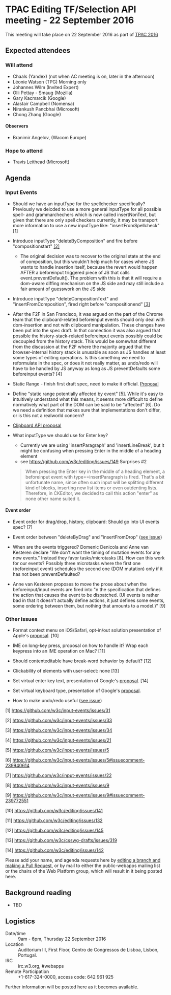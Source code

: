 # TPAC Editing TF/Selection API meeting - 22 September 2016

This meeting will take place on 22 September 2016 as part of [TPAC 2016](https://www.w3.org/2016/09/TPAC/)

## Expected attendees

### Will attend

* Chaals (Yandex) (not when AC meeting is on, later in the afternoon)
* Léonie Watson (TPG) Morning only
* Johannes Wilm (Invited Expert)
* Olli Pettay - Smaug (Mozilla)
* Gary Kacmarcik (Google)
* Alastair Campbell (Nomensa)
* Nirankush Pancbhai (Microsoft)
* Chong Zhang (Google)


#### Observers
* Branimir Angelov,  (Wacom Europe)

### Hope to attend

* Travis Leithead (Microsoft)

## Agenda

### Input Events

* Should we have an inputType for the spellchecker specifically? Previously we deicded to use a more general inputType for all possible spell- and grammarchechers which is now called insertNonText, but given that there are only spell checkers currently, it may be transport more information to use a new inputType like: "insertFromSpellcheck" [1]

* Introduce inputType "deleteByComposition" and fire before "compositionstart" [[2]](https://github.com/w3c/input-events/issues/33)
  * The original decision was to recover to the original state at the end of composition, but this wouldn't help much for cases where JS wants to handle insertion itself, because the revert would happen AFTER a beforeinput triggered piece of JS that calls event.preventDefault(). The problem with this is that it will require a dom-aware diffing mechanism on the JS side and may still include a fair amount of guesswork on the JS side

* Introduce inputType "deleteCompositionText" and "insertFromComposition", fired right before "compositionend" [[3]](https://github.com/w3c/input-events/issues/34)

* After the F2F in San Francisco, it was argued on the part of the Chrome team that the clipboard-related beforeinput events should only deal with dom-insertion and not with clipboard manipulation. These changes have been put into the spec draft. In that connection it was also argued that possible the history-stack-related beforeinput events possibly could be decoupled from the history stack. This would be somewhat different from the discussion at the F2F where the majority argued that the browser-internal history stack is unusable as soon as JS handles at least some types of editing operations. Is this something we need to reformulate in the spec, or does it not really matter, as undo/redo will have to be handled by JS anyway as long as JS preventDefaults some beforeinput events? [4]

* Static Range - finish first draft spec, need to make it official. [Proposal](https://github.com/garykac/staticrange/blob/master/staticrange.md)

* Define "static range potentially affected by event" [5]. While  it's easy to intuitively understand what this means, it seems more difficult to define normatively what part of the DOM can be said to be "affected" [6]. Do we need a definition that makes sure that implementations don't differ, or is this not a realworld concern?

* [Clipboard API proposal](https://github.com/garykac/clipboard/blob/master/clipboard.md)

* What inputType we should use for Enter key?
  * Currently we are using 'insertParagraph' and 'insertLineBreak', but it might be confusing when pressing Enter in the middle of a heading element
  * see https://github.com/w3c/editing/issues/149 Surprises #2

  > When pressing the Enter key in the middle of a heading element, a beforeinput event with type==insertParagraph is fired. That's a bit unfortunate name, since often such input will be splitting different kind of blocks, inserting new list items or even outdenting lists. Therefore, in CKEditor, we decided to call this action "enter" as none other name suited it.

#### Event order

* Event order for drag/drop, history, clipboard: Should go into UI events spec? [7]

* Event order between "deleteByDrag" and "insertFromDrop" ([see issue](https://github.com/w3c/input-events/issues/24#issuecomment-247453718))

* When are the events triggered? Domenic Denicola and Anne van Kesteren declare "We don't want the timing of mutation events for any new events." Instead they favor tasks/microtasks [8]. How can this work for our events? Possibly three  microtasks where the first one (beforeinput event) schedules the second one (DOM mutation) only if it has not been preventDefaulted?

* Anne van Kesteren proposes to move the prose about when the beforeinput/input events are fired into "n the specification that defines the action that causes the event to be dispatched. (UI events is rather bad in that it doesn't actually define actions, it just defines some events, some ordering between them, but nothing that amounts to a model.)" [9]


### Other issues

* Format context menu on iOS/Safari, opt-in/out solution presentation of Apple's [proposal](https://github.com/w3c/input-events/issues/32#issuecomment-248762122). [10]

* IME on long-key press, proposal on how to handle it? Wrap each keypress into an IME operation on Mac? [11]

* Should contenteditable have break-word behavior by default? [12]

* Clickability of elements with user-select: none [13]

* Set virtual enter key text, presentation of Google's [proposal](https://rawgit.com/dtapuska/action-hint/master/index.html). [14]

* Set virtual keyboard type, presentation of Google's [proposal](https://rawgit.com/dtapuska/inputmode/master/index.html).

* How to make undo/redo useful ([see issue](https://github.com/w3c/input-events/issues/36))

[1] https://github.com/w3c/input-events/issues/31

[2] https://github.com/w3c/input-events/issues/33

[3] https://github.com/w3c/input-events/issues/34

[4] https://github.com/w3c/input-events/issues/21

[5] https://github.com/w3c/input-events/issues/5

[6] https://github.com/w3c/input-events/issues/5#issuecomment-239940614

[7] https://github.com/w3c/input-events/issues/22

[8] https://github.com/w3c/input-events/issues/9

[9] https://github.com/w3c/input-events/issues/9#issuecomment-239772551

[10] https://github.com/w3c/editing/issues/141

[11] https://github.com/w3c/editing/issues/132

[12] https://github.com/w3c/editing/issues/145

[13] https://github.com/w3c/csswg-drafts/issues/319

[14] https://github.com/w3c/editing/issues/142

Please add your name, and agenda requests here by [editing a branch and making a Pull Request](https://github.com/w3c/WebPlatformWG/edit/gh-pages/meetings/16-09-22TPAC-3.md), or by mail to either the public-webapps mailing list or the chairs of the Web Platform group, which will result in it being posted here.

## Background reading

* TBD

## Logistics

<dl>
  <dt>Date/time</dt>
  <dd>9am - 6pm, Thursday 22 September 2016</dd>
  <dt>Location</dt>
  <dd>Auditorium III, First Floor, Centro de Congressos de Lisboa, Lisbon, Portugal.</dd>
  <dt>IRC</dt>
  <dd>irc.w3.org, #webapps</dd>
  <dt>Remote Participation</dt>
  <dd>+1-617-324-0000, access code: 642 961 925</dd>
  </dl>

Further information will be posted here as it becomes available.
